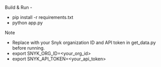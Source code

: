 Build & Run -
  - pip install -r requirements.txt
  - python app.py

Note
  - Replace with your Snyk organization ID and API token in get_data.py before running.
  - export SNYK_ORG_ID=<your_org_id>
  - export SNYK_API_TOKEN=<your_api_token>

